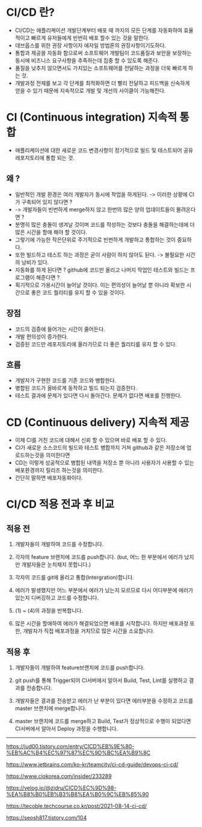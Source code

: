 # CI/CD 란?
* CI/CD는 애플리케이션 개발단계부터 배포 때 까지의 모든 단계를 자동화하여 효율적이고 빠르게 유저들에게 빈번히 배포 할수 있는 것을 말한다.
* 데브옵스를 위한 권장 사항이자 애자일 방법론의 권장사항이기도하다.
* 통합과 제공을 자동화 함으로써 소프트웨어 개발팀이 코드품질과 보안을 보장하는 동시에 비즈니스 요구사항을 추족하는데 집중 할 수 있도록 해준다.
* 품질을 낮추지 않으면서도 가치있는 소프트웨어를 전달하는 과정을 더욱 빠르게 하는 것.
* 개발과정 전체를 보고 각 단계를 최적화하면 더 빨리 전달하고 피드백을 신속하게 얻을 수 있기 때문에 지속적으로 개발 및 개선의 사이클이 가능해진다.
# CI (Continuous integration) 지속적 통합
* 애플리케이션에 대한 새로운 코드 변경사항이 정기적으로 빌드 및 테스트되어 공유 레포지토리에 통합 되는 것.
## 왜 ?
* 일반적인 개발 환경은 여러 개발자가 동시에 작업을 하게된다. -> 이러한 상황에 CI가 구축되어 있지 않다면 ? 
* -> 개발자들이 빈번하게 merge하지 않고 한번의 많은 양의 업데이트들이 몰려온다면 ? 
* 분명히 많은 충돌이 생겨날 것이며 코드를 작성하는 것보다 충돌을 해결하는데에 더 많은 시간을 할애 해야 할 것이다.
* 그렇기에 가능한 작은단위로 주기적으로 빈번하게 개발하고 통합하는 것이 중요하다.
* 또한 빌드하고 테스트 하는 과정은 굳이 사람이 하지 않아도 된다. -> 불필요한 시간의 낭비가 있다.
* 자동화를 하게 된다면 ? github에 코드만 올리고 나머지 작업인 테스트와 빌드는 프로그램이 해준다면 ? 
* 획기적으로 가용시간이 늘어날 것이다. 이는 편의성이 늘어날 뿐 아니라 확보한 시간으로 좋은 코드 퀄리티를 유지 할 수 있을 것이다.

## 장점
* 코드의 검증에 들어가는 시간이 줄어든다.
* 개발 편의성이 증가한다.
* 검증된 코드만 레포지토리에 올라가므로 더 좋은 퀄리티를 유지 할 수 있다.

## 흐름
* 개발자가 구현한 코드를 기존 코드와 병합한다.
* 병합된 코드가 올바르게 동작하고 빌드 되는지 검증한다.
* 테스트 결과에 문제가 있다면 다시 돌아간다. 문제가 없다면 배포를 진행한다.

# CD (Continuous delivery) 지속적 제공
* 이제 CI를 거친 코드에 대해서 신뢰 할 수 있으며 바로 배포 할 수 있다.
* CI가 새로운 소스코드의 빌드와 테스트 병합까지 거쳐 github과 같은 저장소에 업로드하는것을 의미한다면
* CD는 이렇게 성공적으로 병합된 내역을 저장소 뿐 아니라 사용자가 사용할 수 있는 배포환경까지 릴리즈 하는것을 의미한다.
* 간단히 말하면 배포자동화이다.

# CI/CD 적용 전과 후 비교

## 적용 전
1. 개발자들이 개발하여 코드를 수정합니다.

2. 각자의 feature 브랜치에 코드를 push합니다. (but, 어느 한 부분에서 에러가 났지만 개발자들은 눈치채지 못합니다.)

3. 각자의 코드를 git에 올리고 통합(Intergration)합니다.

4. 에러가 발생했지만 어느 부분에서 에러가 났는지 모르므로 다시 어디부분에 에러가 있는지 디버깅하고 코드를 수정합니다.

5. (1) ~ (4)의 과정을 반복합니다.

6. 많은 시간을 할애하여 에러가 해결되었으면 배포를 시작합니다. 하지만 배포과정 또한, 개발자가 직접 배포과정을 거치므로 많은 시간을 소요합니다.

## 적용 후
1. 개발자들이 개발하여 feature브랜치에 코드를 push합니다.

2. git push를 통해 Trigger되어 CI서버에서 알아서 Build, Test, Lint를 실행하고 결과를 전송합니다.

3. 개발자들은 결과를 전송받고 에러가 난 부분이 있다면 에러부분을 수정하고 코드를 master 브랜치에 merge합니다.

4. master 브랜치에 코드를 merge하고 Build, Test가 정상적으로 수행이 되었다면 CI서버에서 알아서 Deploy 과정을 수행합니다.
---
https://jud00.tistory.com/entry/CICD%EB%9E%80-%EB%AC%B4%EC%97%87%EC%9D%BC%EA%B9%8C

https://www.jetbrains.com/ko-kr/teamcity/ci-cd-guide/devops-ci-cd/

https://www.ciokorea.com/insider/233289

https://velog.io/@zidru/CICD%EC%9D%98-%EA%B8%B0%EB%B3%B8%EA%B0%9C%EB%85%90

https://tecoble.techcourse.co.kr/post/2021-08-14-ci-cd/

https://seosh817.tistory.com/104
